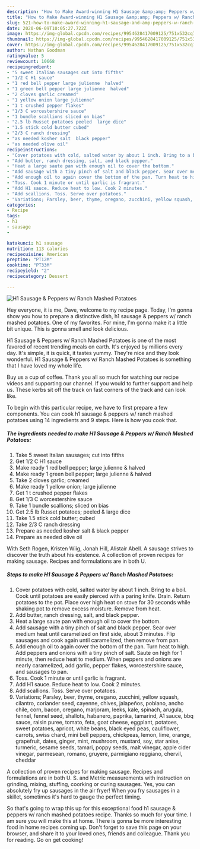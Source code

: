 ```yaml
---
description: "How to Make Award-winning H1 Sausage &amp;amp; Peppers w/ Ranch Mashed Potatoes"
title: "How to Make Award-winning H1 Sausage &amp;amp; Peppers w/ Ranch Mashed Potatoes"
slug: 521-how-to-make-award-winning-h1-sausage-and-amp-peppers-w-ranch-mashed-potatoes
date: 2020-06-09T10:05:27.722Z
image: https://img-global.cpcdn.com/recipes/9954628417009125/751x532cq70/h1-sausage-peppers-w-ranch-mashed-potatoes-recipe-main-photo.jpg
thumbnail: https://img-global.cpcdn.com/recipes/9954628417009125/751x532cq70/h1-sausage-peppers-w-ranch-mashed-potatoes-recipe-main-photo.jpg
cover: https://img-global.cpcdn.com/recipes/9954628417009125/751x532cq70/h1-sausage-peppers-w-ranch-mashed-potatoes-recipe-main-photo.jpg
author: Nathan Goodman
ratingvalue: 5
reviewcount: 10668
recipeingredient:
- "5 sweet Italian sausages cut into fifths"
- "1/2 C H1 sauce"
- "1 red bell pepper large julienne  halved"
- "1 green bell pepper large julienne  halved"
- "2 cloves garlic creamed"
- "1 yellow onion large julienne"
- "1 t crushed pepper flakes"
- "1/3 C worcestershire sauce"
- "1 bundle scallions sliced on bias"
- "2.5 lb Russet potatoes peeled  large dice"
- "1.5 stick cold butter cubed"
- "2/3 C ranch dressing"
- "as needed kosher salt  black pepper"
- "as needed olive oil"
recipeinstructions:
- "Cover potatoes with cold, salted water by about 1 inch. Bring to a boil. Cook until potatoes are easily pierced with a paring knife. Drain. Return potatoes to the pot. Place over high heat on stove for 30 seconds while shaking pot to remove excess moisture. Remove from heat."
- "Add butter, ranch dressing, salt, and black pepper."
- "Heat a large saute pan with enough oil to cover the bottom."
- "Add sausage with a tiny pinch of salt and black pepper. Sear over medium heat until caramelized on first side, about 3 minutes. Flip sausages and cook again until caramelized, then remove from pan."
- "Add enough oil to again cover the bottom of the pan. Turn heat to high. Add peppers and onions with a tiny pinch of salt. Saute on high for 1 minute, then reduce heat to medium. When peppers and onions are nearly caramelized, add garlic, pepper flakes, worcestershire sauce, and sausages to pan."
- "Toss. Cook 1 minute or until garlic is fragrant."
- "Add H1 sauce. Reduce heat to low. Cook 2 minutes."
- "Add scallions. Toss. Serve over potatoes."
- "Variations; Parsley, beer, thyme, oregano, zucchini, yellow squash, cilantro, coriander seed, cayenne, chives, jalapeños, poblano, ancho chile, corn, bacon, oregano, marjoram, leeks, kale, spinach, arugula, fennel, fennel seed, shallots, habanero, paprika, tamarind, A1 sauce, bbq sauce, raisin puree, tomato, feta, goat cheese, eggplant, potatoes, sweet potatoes, apricot, white beans, black eyed peas, cauliflower, carrots, swiss chard, mini bell peppers, chickpeas, lemon, lime, orange, grapefruit, dates, ginger, mint, mushroom, mustard, soy, star anise, turmeric, sesame seeds, tamari, poppy seeds, malt vinegar, apple cider vinegar, parmesean, romano, gruyere, parmigiano reggiano, chervil, cheddar"
categories:
- Recipe
tags:
- h1
- sausage
- 

katakunci: h1 sausage  
nutrition: 113 calories
recipecuisine: American
preptime: "PT12M"
cooktime: "PT33M"
recipeyield: "2"
recipecategory: Dessert

---
```



![H1 Sausage &amp; Peppers w/ Ranch Mashed Potatoes](https://img-global.cpcdn.com/recipes/9954628417009125/751x532cq70/h1-sausage-peppers-w-ranch-mashed-potatoes-recipe-main-photo.jpg)

Hey everyone, it is me, Dave, welcome to my recipe page. Today, I'm gonna show you how to prepare a distinctive dish, h1 sausage &amp; peppers w/ ranch mashed potatoes. One of my favorites. For mine, I'm gonna make it a little bit unique. This is gonna smell and look delicious.

H1 Sausage &amp; Peppers w/ Ranch Mashed Potatoes is one of the most favored of recent trending meals on earth. It's enjoyed by millions every day. It's simple, it is quick, it tastes yummy. They're nice and they look wonderful. H1 Sausage &amp; Peppers w/ Ranch Mashed Potatoes is something that I have loved my whole life.

Buy us a cup of coffee. Thank you all so much for watching our recipe videos and supporting our channel. If you would to further support and help us. These kerbs sit off the track on fast corners of the track and can look like.


To begin with this particular recipe, we have to first prepare a few components. You can cook h1 sausage &amp; peppers w/ ranch mashed potatoes using 14 ingredients and 9 steps. Here is how you cook that.

<!--inarticleads1-->

##### The ingredients needed to make H1 Sausage &amp; Peppers w/ Ranch Mashed Potatoes:

1. Take 5 sweet Italian sausages; cut into fifths
1. Get 1/2 C H1 sauce
1. Make ready 1 red bell pepper; large julienne &amp; halved
1. Make ready 1 green bell pepper; large julienne &amp; halved
1. Take 2 cloves garlic; creamed
1. Make ready 1 yellow onion; large julienne
1. Get 1 t crushed pepper flakes
1. Get 1/3 C worcestershire sauce
1. Take 1 bundle scallions; sliced on bias
1. Get 2.5 lb Russet potatoes; peeled &amp; large dice
1. Take 1.5 stick cold butter; cubed
1. Take 2/3 C ranch dressing
1. Prepare as needed kosher salt &amp; black pepper
1. Prepare as needed olive oil


With Seth Rogen, Kristen Wiig, Jonah Hill, Alistair Abell. A sausage strives to discover the truth about his existence. A collection of proven recipes for making sausage. Recipes and formulations are in both U. 

<!--inarticleads2-->

##### Steps to make H1 Sausage &amp; Peppers w/ Ranch Mashed Potatoes:

1. Cover potatoes with cold, salted water by about 1 inch. Bring to a boil. Cook until potatoes are easily pierced with a paring knife. Drain. Return potatoes to the pot. Place over high heat on stove for 30 seconds while shaking pot to remove excess moisture. Remove from heat.
1. Add butter, ranch dressing, salt, and black pepper.
1. Heat a large saute pan with enough oil to cover the bottom.
1. Add sausage with a tiny pinch of salt and black pepper. Sear over medium heat until caramelized on first side, about 3 minutes. Flip sausages and cook again until caramelized, then remove from pan.
1. Add enough oil to again cover the bottom of the pan. Turn heat to high. Add peppers and onions with a tiny pinch of salt. Saute on high for 1 minute, then reduce heat to medium. When peppers and onions are nearly caramelized, add garlic, pepper flakes, worcestershire sauce, and sausages to pan.
1. Toss. Cook 1 minute or until garlic is fragrant.
1. Add H1 sauce. Reduce heat to low. Cook 2 minutes.
1. Add scallions. Toss. Serve over potatoes.
1. Variations; Parsley, beer, thyme, oregano, zucchini, yellow squash, cilantro, coriander seed, cayenne, chives, jalapeños, poblano, ancho chile, corn, bacon, oregano, marjoram, leeks, kale, spinach, arugula, fennel, fennel seed, shallots, habanero, paprika, tamarind, A1 sauce, bbq sauce, raisin puree, tomato, feta, goat cheese, eggplant, potatoes, sweet potatoes, apricot, white beans, black eyed peas, cauliflower, carrots, swiss chard, mini bell peppers, chickpeas, lemon, lime, orange, grapefruit, dates, ginger, mint, mushroom, mustard, soy, star anise, turmeric, sesame seeds, tamari, poppy seeds, malt vinegar, apple cider vinegar, parmesean, romano, gruyere, parmigiano reggiano, chervil, cheddar


A collection of proven recipes for making sausage. Recipes and formulations are in both U. S. and Metric measurements with instruction on grinding, mixing, stuffing, coorking or curing sausages. Yes, you can absolutely fry up sausages in the air fryer! When you fry sausages in a skillet, sometimes it&#39;s hard to gauge the perfect timing. 

So that's going to wrap this up for this exceptional food h1 sausage &amp; peppers w/ ranch mashed potatoes recipe. Thanks so much for your time. I am sure you will make this at home. There is gonna be more interesting food in home recipes coming up. Don't forget to save this page on your browser, and share it to your loved ones, friends and colleague. Thank you for reading. Go on get cooking!
